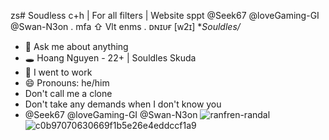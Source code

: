 zs# Soudless c+h | For all filters | Website sppt @Seek67 @loveGaming-GI @Swan-N3on . mfa ⇧ Vlt enms . ᴅɴɪᴜғ [ᴡ2ɪ]
**Souldles/*
- 💬 Ask me about anything
- 🕳️ Hoang Nguyen - 22+ | Souldles Skuda
- 🍴 I went to work
- 😄 Pronouns: he/him
- Don't call me a clone
- Don't take any demands when I don't know you
- @Seek67 @loveGaming-GI @Swan-N3on
![ranfren-randal](https://github.com/user-attachments/assets/e8863680-3e8f-4ed5-9f09-01741b1717cd)
![c0b97070630669f1b5e26e4eddccf1a9](https://github.com/user-attachments/assets/52dc6b2d-20cc-4a86-a541-3c6a426a2dcc)

